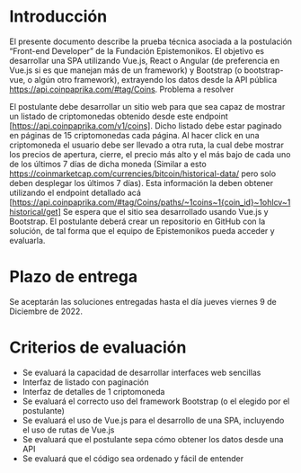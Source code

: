 # Introducción

El presente documento describe la prueba técnica asociada a la postulación “Front-end Developer” de la Fundación Epistemonikos. 
El objetivo es desarrollar una SPA utilizando Vue.js, React o Angular (de preferencia en Vue.js si es que manejan más de un framework) y Bootstrap (o bootstrap-vue, o algún otro framework), extrayendo los datos desde la API pública https://api.coinpaprika.com/#tag/Coins.
Problema a resolver

El postulante debe desarrollar un sitio web para que sea capaz de mostrar un listado de criptomonedas obtenido desde este endpoint [https://api.coinpaprika.com/v1/coins]. Dicho listado debe estar paginado en páginas de 15 criptomonedas cada página.
Al hacer click en una criptomoneda el usuario debe ser llevado a otra ruta, la cual debe mostrar los precios de apertura, cierre, el precio más alto y el más bajo de cada uno de los últimos 7 días de dicha moneda (Similar a esto https://coinmarketcap.com/currencies/bitcoin/historical-data/ pero solo deben desplegar los últimos 7 días). Esta información la deben obtener utilizando el endpoint detallado acá [https://api.coinpaprika.com/#tag/Coins/paths/~1coins~1{coin_id}~1ohlcv~1historical/get]
Se espera que el sitio sea desarrollado usando Vue.js y Bootstrap. El postulante deberá crear un repositorio en GitHub con la solución, de tal forma que el equipo de Epistemonikos pueda acceder y evaluarla. 

# Plazo de entrega
Se aceptarán las soluciones entregadas hasta el día jueves viernes 9 de Diciembre de 2022.

# Criterios de evaluación
* Se evaluará la capacidad de desarrollar interfaces web sencillas
* Interfaz de listado con paginación
* Interfaz de detalles de 1 criptomoneda
* Se evaluará el correcto uso del framework Bootstrap (o el elegido por el postulante)
* Se evaluará el uso de Vue.js para el desarrollo de una SPA, incluyendo el uso de rutas de Vue.js
* Se evaluará que el postulante sepa cómo obtener los datos desde una API
* Se evaluará que el código sea ordenado y fácil de entender

